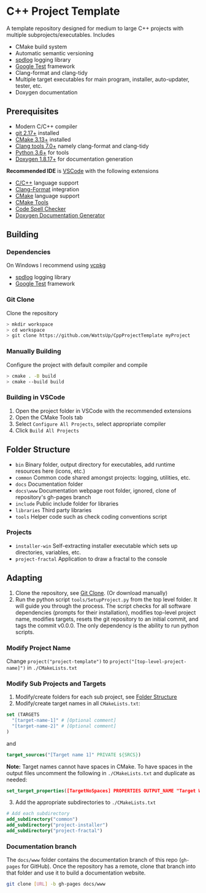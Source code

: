 # C++ Project Template #
A template repository designed for medium to large C++ projects with multiple subprojects/executables.
Includes
* CMake build system
* Automatic semantic versioning
* [spdlog](https://github.com/gabime/spdlog) logging library
* [Google Test](https://github.com/google/googletest) framework
* Clang-format and clang-tidy
* Multiple target executables for main program, installer, auto-updater, tester, etc.
* Doxygen documentation

## Prerequisites ##
* Modern C/C++ compiler
* [git 2.17+](https://git-scm.com/downloads) installed
* [CMake 3.13+](https://cmake.org/download/) installed
* [Clang tools 7.0+](http://releases.llvm.org/download.html) namely clang-format and clang-tidy
* [Python 3.6+](https://www.python.org/downloads/) for tools
* [Doxygen 1.8.17+](http://www.doxygen.nl/download.html) for documentation generation

**Recommended IDE** is [VSCode](https://code.visualstudio.com/) with the following extensions
* [C/C++](https://marketplace.visualstudio.com/items?itemName=ms-vscode.cpptools) language support
* [Clang-Format](https://marketplace.visualstudio.com/items?itemName=xaver.clang-format) integration
* [CMake](https://marketplace.visualstudio.com/items?itemName=twxs.cmake) language support
* [CMake Tools](https://marketplace.visualstudio.com/items?itemName=ms-vscode.cmake-tools)
* [Code Spell Checker](https://marketplace.visualstudio.com/items?itemName=streetsidesoftware.code-spell-checker)
* [Doxygen Documentation Generator](https://marketplace.visualstudio.com/items?itemName=cschlosser.doxdocgen)

## Building ##
### Dependencies ###
On Windows I recommend using [vcpkg](https://github.com/Microsoft/vcpkg)
* [spdlog](https://github.com/gabime/spdlog) logging library
* [Google Test](https://github.com/google/googletest) framework

### Git Clone ###
Clone the repository
```bash
> mkdir workspace
> cd workspace
> git clone https://github.com/WattsUp/CppProjectTemplate myProject
```

### Manually Building ###
Configure the project with default compiler and compile
```bash
> cmake . -B build
> cmake --build build
```

### Building in VSCode ###
1. Open the project folder in VSCode with the recommended extensions
2. Open the CMake Tools tab
3. Select `Configure All Projects`, select appropriate compiler
4. Click `Build All Projects`

## Folder Structure ##
* `bin`       Binary folder, output directory for executables, add runtime resources here (icons, etc.)
* `common`    Common code shared amongst projects: logging, utilities, etc.
* `docs`      Documentation folder
* `docs\www`  Documentation webpage root folder, ignored, clone of repository's gh-pages branch
* `include`   Public include folder for libraries
* `libraries` Third party libraries
* `tools`     Helper code such as check coding conventions script

### Projects ###
* `installer-win`   Self-extracting installer executable which sets up directories, variables, etc.
* `project-fractal` Application to draw a fractal to the console

## Adapting ##
1. Clone the repository, see [Git Clone](#git-clone). (Or download manually)
2. Run the python script `tools/SetupProject.py` from the top level folder. It will guide you through the process. The script checks for all software dependencies (prompts for their installation), modifies top-level project name, modifies targets, resets the git repository to an initial commit, and tags the commit v0.0.0. The only dependency is the ability to run python scripts.

### Modify Project Name ###
Change `project("project-template")` to `project("[top-level-project-name]")` in `./CMakeLists.txt`

### Modify Sub Projects and Targets ###
1. Modify/create folders for each sub project, see [Folder Structure](#folder-structure)
2. Modify/create target names in all `CMakeLists.txt`:
```CMake
set (TARGETS
  "[target-name-1]" # [Optional comment]
  "[target-name-2]" # [Optional comment]
)
```
and
```CMake
target_sources("[Target name 1]" PRIVATE ${SRCS})
```
**Note:** Target names cannot have spaces in CMake. To have spaces in the output files uncomment the following in `./CMakeLists.txt` and duplicate as needed:
```CMake
set_target_properties([TargetNoSpaces] PROPERTIES OUTPUT_NAME "Target With Spaces")
```
3. Add the appropriate subdirectories to `./CMakeLists.txt`
```CMake
# Add each subdirectory
add_subdirectory("common")
add_subdirectory("project-installer")
add_subdirectory("project-fractal")
```

### Documentation branch ###
The `docs/www` folder contains the documentation branch of this repo (`gh-pages` for GitHub). Once the repository has a remote, clone that branch into that folder and use it to build a documentation website.
```bash
git clone [URL] -b gh-pages docs/www
```